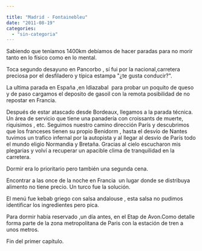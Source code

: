 ```yaml
---

title: "Madrid - Fontainebleu"
date: "2011-08-19"
categories: 
  - "sin-categoria"
---
```


Sabiendo que teníamos 1400km debíamos de hacer paradas para no morir tanto en lo físico como en lo mental.

Toca segundo desayuno en Pancorbo , sí fui por la nacional,carretera preciosa por el desfiladero y típica estampa "¿te gusta conducir?".

La ultima parada en España ,en Idiazabal  para probar un poquito de queso y de paso cargamos el deposito de gasoil con la remota posibilidad de no repostar en Francia.

Después de estar atascado desde Bordeaux, llegamos a la parada técnica. Un área de servicio que tiene una panadería con croissants de muerte, riquisimos , etc. Seguimos nuestro camino dirección París y descubrimos que los franceses tienen su propio Benidorm , hasta el desvío de Nantes tuvimos un trafico infernal por la autopista y al llegar al desvío de París todo el mundo eligio Normandia y Bretaña. Gracias al cielo escucharon mis plegarias y volví a recuperar un apacible clima de tranquilidad en la carretera.

Dormir era lo prioritario pero también una segunda cena.

Encontrar a las once de la noche en Francia  un lugar donde se distribuya alimento no tiene precio. Un turco fue la solución.

El menú fue kebab griego con salsa andalouse , esta salsa no pudimos identificar los ingredientes pero pica.

Para dormir había reservado ,un día antes, en el Etap de Avon.Como detalle forma parte de la zona metropolitana de Paris con la estación de tren a unos metros.

Fin del primer capítulo.
